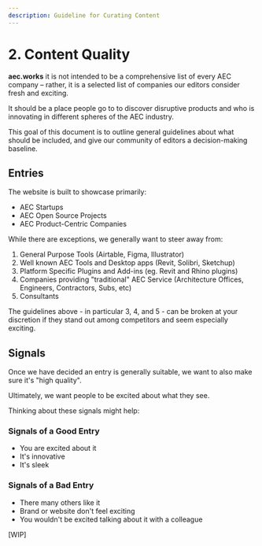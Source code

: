 ```yaml
---
description: Guideline for Curating Content
---
```


# 2. Content Quality

**aec.works** it is not intended to be a comprehensive list of every AEC company – rather, it is a selected list of companies our editors consider fresh and exciting.

It should be a place people go to to discover disruptive products and who is innovating in different spheres of the AEC industry.

This goal of this document is to outline general guidelines about what should be included, and give our community of editors a decision-making baseline.

## Entries

The website is built to showcase primarily:

* AEC Startups
* AEC Open Source Projects
* AEC Product-Centric Companies 

While there are exceptions, we generally want to steer away from:

1. General Purpose Tools \(Airtable, Figma, Illustrator\)
2. Well known AEC Tools and Desktop apps \(Revit, Solibri, Sketchup\)
3. Platform Specific Plugins and Add-ins \(eg. Revit and Rhino plugins\)
4. Companies providing "traditional" AEC Service \(Architecture Offices, Engineers, Contractors, Subs, etc\)
5. Consultants

The guidelines above - in particular 3, 4, and 5 - can be broken at your discretion if they stand out among competitors and seem especially exciting.

## Signals

Once we have decided an entry is generally suitable, we want to also make sure it's "high quality".

Ultimately, we want people to be excited about what they see.

Thinking about these signals might help:

### Signals of a Good Entry

* You are excited about it
* It's innovative
* It's sleek

### Signals of a Bad Entry

* There many others like it
* Brand or website don't feel exciting
* You wouldn't be excited talking about it with a colleague



\[WIP\]

